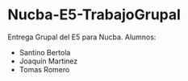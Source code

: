 # Nucba-E5-TrabajoGrupal
Entrega Grupal del E5 para Nucba. 
Alumnos: 
- Santino Bertola
- Joaquín Martinez
- Tomas Romero
